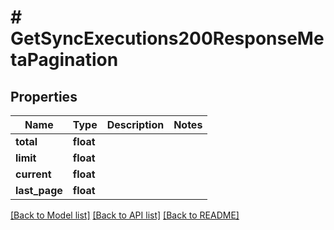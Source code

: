 # # GetSyncExecutions200ResponseMetaPagination

## Properties

Name | Type | Description | Notes
------------ | ------------- | ------------- | -------------
**total** | **float** |  |
**limit** | **float** |  |
**current** | **float** |  |
**last_page** | **float** |  |

[[Back to Model list]](../../README.md#models) [[Back to API list]](../../README.md#endpoints) [[Back to README]](../../README.md)
